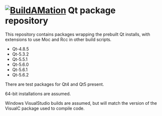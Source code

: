 # [![BuildAMation](http://buildamation.com/BAM-small.png)](https://github.com/markfinal/BuildAMation) Qt package repository

This repository contains packages wrapping the prebuilt Qt installs, with extensions to use Moc and Rcc in other build scripts.

* Qt-4.8.5
* Qt-5.3.2
* Qt-5.5.1
* Qt-5.6.0
* Qt-5.6.1
* Qt-5.6.2

There are test packages for Qt4 and Qt5 present.

64-bit installations are assumed.

Windows VisualStudio builds are assumed, but will match the version of the VisualC package used to compile code.
